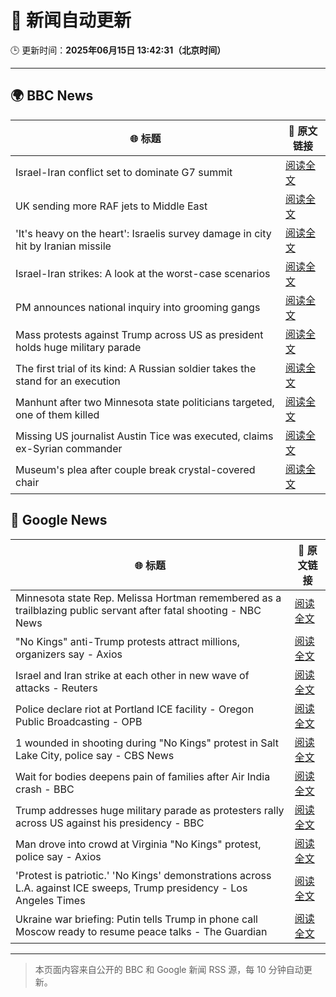 # 🧠 新闻自动更新

🕒 更新时间：**2025年06月15日 13:42:31（北京时间）**

---

## 🌍 BBC News

| 🌐 标题 | 🔗 原文链接 |
|--------|-------------|
| Israel-Iran conflict set to dominate G7 summit | [阅读全文](https://www.bbc.com/news/articles/cpvk9rj73zdo) |
| UK sending more RAF jets to Middle East | [阅读全文](https://www.bbc.com/news/articles/ceqg440v0gxo) |
| 'It's heavy on the heart': Israelis survey damage in city hit by Iranian missile | [阅读全文](https://www.bbc.com/news/articles/cx270vklvv7o) |
| Israel-Iran strikes: A look at the worst-case scenarios | [阅读全文](https://www.bbc.com/news/articles/c74n23y1x48o) |
| PM announces national inquiry into grooming gangs | [阅读全文](https://www.bbc.com/news/articles/c7872pngj2qo) |
| Mass protests against Trump across US as president holds huge military parade | [阅读全文](https://www.bbc.com/news/articles/c70622038yxo) |
| The first trial of its kind: A Russian soldier takes the stand for an execution | [阅读全文](https://www.bbc.com/news/articles/cp8ylx534j0o) |
| Manhunt after two Minnesota state politicians targeted, one of them killed | [阅读全文](https://www.bbc.com/news/articles/cgj83q2e562o) |
| Missing US journalist Austin Tice was executed, claims ex-Syrian commander | [阅读全文](https://www.bbc.com/news/articles/cvg72g960pxo) |
| Museum's plea after couple break crystal-covered chair | [阅读全文](https://www.bbc.com/news/articles/cn05dd4pz0jo) |

## 📰 Google News

| 🌐 标题 | 🔗 原文链接 |
|--------|-------------|
| Minnesota state Rep. Melissa Hortman remembered as a trailblazing public servant after fatal shooting - NBC News | [阅读全文](https://news.google.com/rss/articles/CBMiggFBVV95cUxPR1QwSV9XX19lZWN3Vy1aZUpubFZHd0NZTnYxT1U2ZW1sWmV2LUJHSkkwZkJOY1UtVUZVMjY0YUdKOEx4TEstdGZxZ2Y0MGhNU1VRemxkLVd4Q3hfM3FpelNzVnRtLUFrLU94N0pCTDV6Mzhma2FzVW8wQ1dXLTRTcFR30gFWQVVfeXFMUF9UTk8yRGtxenBRcGRiaG0wWnZHVTZHa1dHV0ZtZzNEcXFuUFdRbFhxNEZseFd0aVVIdUZ2N203dnIyUXpaWlI2dUNwY1ZHbTdXSUpwYXc?oc=5) |
| "No Kings" anti-Trump protests attract millions, organizers say - Axios | [阅读全文](https://news.google.com/rss/articles/CBMijAFBVV95cUxPbGRxVFJINlI0X0V6Qkl5TnBaeDh4dWxlZnF2bkZ4dUpNcl80V0FZR2NmSDNvTFNxZmstdWh1djdQUVl0VWplRXNWRXloUFo2dU9Dekd0TFA1MTlOQVJIRHppN0x4bGRKWDZfR1BIQjBzUWVtTEMycjFpdWtaOGZDcmROQ0dKLTg4TDhFQg?oc=5) |
| Israel and Iran strike at each other in new wave of attacks - Reuters | [阅读全文](https://news.google.com/rss/articles/CBMiogFBVV95cUxOLTAwNDNoY0tsWUdrZ0tGY3pFelJiN2haSTd3a29iWE82cTJrbEtWOXZMTmIwNzVJek5fUjVNQjg1R3JmVFVJNFdOMkdDdDhLMmMzXzIzYVdhV24wcGNoRU1pSG1HRno3eGd1WWRGNEttZy1uekZRNEVhSEg1SGpSLWlKNzEtaWtGN1piVWlZUEc1dFg4Sk9mWnB5LTZqOTVnYkE?oc=5) |
| Police declare riot at Portland ICE facility - Oregon Public Broadcasting - OPB | [阅读全文](https://news.google.com/rss/articles/CBMifkFVX3lxTE5leHFNM241dTFHYmtwbWJQaTJDTHY1eU5DUlZqY3c5cURGNVZsUlpkdWpEbW5XS0JCS3IxOExTQURBSS1rZXMtZDZjWUpzQW9KLW9rREM5RG1UaEd6X3JMeWZWaFh5OUROcGlDNlFtdi1wSkp1XzllWjRUa0Z4Zw?oc=5) |
| 1 wounded in shooting during "No Kings" protest in Salt Lake City, police say - CBS News | [阅读全文](https://news.google.com/rss/articles/CBMiekFVX3lxTFBmWDkzZURDNkR5b25ncV9jdDBHM1JxZnpCQWktR2xjc0ZxRmZpZ1pkdndndmcxeFBCd0JGTi1La2txSmdUREtyc2ZMQm9IX0J0UWVhUEVzVGJHcEpOTG9WdGJscW9VNmwxdjQzV29Pb3N1ZXdZcW94Qmp30gF_QVVfeXFMTW1jNVlVRS03T0tmTlEtWEtPTnF1OXpIb1NIVHZUejF1SnRqb1V2SjRMMnJrcUpmWXVOOExSVkk3YXhteW1TV2FaaTNsZEZXUHRJclJxVkxjWlBwb3ZxdnNCQXVta0cwaEhkSWlfYWhzdy1melAtOWYzVE1LVUJBYw?oc=5) |
| Wait for bodies deepens pain of families after Air India crash - BBC | [阅读全文](https://news.google.com/rss/articles/CBMiWkFVX3lxTE9SX0JfNGlUcTFNUzROSFcyM3YtS0pleTZDNUJDLU9qbzR4LXlRX0FncTNXVDJ2TUFqcjNyZGxsVFl4NlJOVEotX0IyZHFZVndVellTa3AwbVdSd9IBX0FVX3lxTE9DVlZYN1RsYXp3Nzh4TVlveHFmVk5DQ2E1Vy1HQ3lwekVYNWtBQUVmUU5sbUk4SHRDMlRiZlo2d0J0cVcwcDVwUlZPRGd3a2pXSm5mcS0tTWVReFp4NFBF?oc=5) |
| Trump addresses huge military parade as protesters rally across US against his presidency - BBC | [阅读全文](https://news.google.com/rss/articles/CBMiVEFVX3lxTE9qRGo2bWRWRnlzYUhkNjlOMVpYTnc0NUdJM3cyMGdLTEM0ektHSnJDZnBxeDNkYzhsVHh2RTZVNFNpeTZILWJYdjR1RVR0OUFrN01jRg?oc=5) |
| Man drove into crowd at Virginia "No Kings" protest, police say - Axios | [阅读全文](https://news.google.com/rss/articles/CBMikwFBVV95cUxQRnZTRlkwMjNtZ2FPOWdWM1RJanBaenhwVDhubzFueUMyUzJBZ181eDd6QW9wZ252S0l3d1kwc0FpcFVLSVFlRmYyZms5MWw0dmFkeEpGcEluS2k3dTZBZGRJRy0yTzF6ejg2QnhicTBxZGZGUmVDV3psc2Vpb3Z1N1lsV0U3SFF6YWJ1X0txWnJfQXM?oc=5) |
| 'Protest is patriotic.' 'No Kings' demonstrations across L.A. against ICE sweeps, Trump presidency - Los Angeles Times | [阅读全文](https://news.google.com/rss/articles/CBMijwFBVV95cUxPR0RMTUd6Q1lpTjg1T0hsZFVuQWpuRjNaN19ycWZqOV9KWU1yYWdPYmNUcDJmMG1PTk8wdVdNNmpzSnNMZzV1SzFuc2lyMEpEeXRLd0xDNGdSUzYxOVhyaTVBX2tpbkRiTGV1MXNiMXdMbzM0d04ydHpBLVN3bnNWd0RCemVlOXM0TlhwTzg1RQ?oc=5) |
| Ukraine war briefing: Putin tells Trump in phone call Moscow ready to resume peace talks - The Guardian | [阅读全文](https://news.google.com/rss/articles/CBMizgFBVV95cUxPZ3RVZ1Jka3pMbnlsdXR6bXVVZ2hfdVRvdDZnQmFGamtvWlFTNXU0clJlQlliSHBkWVBVWHBOMm1YOXFZd3ZMWlJqTk9VUHlESHg5VmRCU3BQOGN1blE4S3J2b2dSZ3VFd0YtVDZHMWtLb2l3RVk3S1dxUGJDTC1zUUVjU0tSckR6djFCc3FQY2VGX1g3SGdpUDRjOEJtYy1qem1tRlVINkZ5WllLNUEyb0ktSUlJSm4yQzg5LUpVQ0hQMEEwOGUtNXByb2V5UQ?oc=5) |

---
> 本页面内容来自公开的 BBC 和 Google 新闻 RSS 源，每 10 分钟自动更新。
